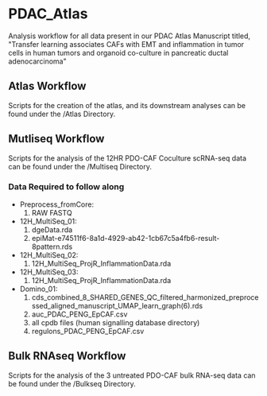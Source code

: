# PDAC_Atlas
Analysis workflow for all data present in our PDAC Atlas Manuscript titled, "Transfer learning associates CAFs with EMT and inflammation in tumor cells in human tumors and organoid co-culture in pancreatic ductal adenocarcinoma"

## Atlas Workflow
Scripts for the creation of the atlas, and its downstream analyses can be found under the /Atlas Directory.

## Mutliseq Workflow
Scripts for the analysis of the 12HR PDO-CAF Coculture scRNA-seq data can be found under the /Multiseq Directory.

### Data Required to follow along
* Preprocess_fromCore:
  1. RAW FASTQ
* 12H_MultiSeq_01:
  1. dgeData.rda
  2. epiMat-e74511f6-8a1d-4929-ab42-1cb67c5a4fb6-result-8pattern.rds
* 12H_MultiSeq_02:
  1. 12H_MultiSeq_ProjR_InflammationData.rda
* 12H_MultiSeq_03:
  1. 12H_MultiSeq_ProjR_InflammationData.rda
* Domino_01: 
  1. cds_combined_8_SHARED_GENES_QC_filtered_harmonized_preprocessed_aligned_manuscript_UMAP_learn_graph(6).rds
  2. auc_PDAC_PENG_EpCAF.csv
  3. all cpdb files (human signalling database directory)
  4. regulons_PDAC_PENG_EpCAF.csv
  
## Bulk RNAseq Workflow
Scripts for the analysis of the 3 untreated PDO-CAF bulk RNA-seq data can be found under the /Bulkseq Directory.
